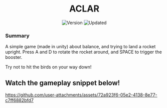 
<h1 align="center">ACLAR</h1> 

<p align="center">
	<img src="https://img.shields.io/badge/Version-3.0-green.svg" alt="Version">
	<img src="https://img.shields.io/badge/Updated-October%202025-yellowgreen.svg" alt="Updated">
</p>

### Summary

A simple game (made in unity) about balance, and trying to land a rocket upright. Press A and D to rotate the rocket around, and SPACE to trigger the booster. 

Try not to hit the birds on your way down!

## Watch the gameplay snippet below!

https://github.com/user-attachments/assets/72a923f6-05e2-4138-8e77-c7ff6882bfd7


